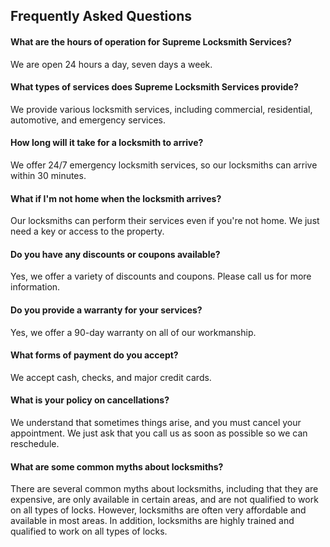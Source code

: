 </section>
		<div class="elementor-element elementor-element-8287e88 e-container--column e-container" data-id="8287e88" data-element_type="container" data-settings="{&quot;background_background&quot;:&quot;classic&quot;}">		<div class="elementor-element elementor-element-38fbda2 e-container--column e-container" data-id="38fbda2" data-element_type="container">		<div class="elementor-element elementor-element-be0d1e0 e-container--column e-container" data-id="be0d1e0" data-element_type="container">				<div class="elementor-element elementor-element-ac8d445 elementor-widget elementor-widget-heading" data-id="ac8d445" data-element_type="widget" data-widget_type="heading.default">
				<div class="elementor-widget-container">
			<h2 class="elementor-heading-title elementor-size-default">Frequently Asked Questions</h2>		</div>
				</div>
				<div class="elementor-element elementor-element-737a04c elementor-widget elementor-widget-eael-adv-accordion" data-id="737a04c" data-element_type="widget" data-widget_type="eael-adv-accordion.default">
				<div class="elementor-widget-container">
			        <div class="eael-adv-accordion" id="eael-adv-accordion-737a04c" data-accordion-id="737a04c" data-accordion-type="accordion" data-toogle-speed="300">
    <div class="eael-accordion-list">
                <div id="what-are-the-hours-of-operation-for-Supreme-locksmith-services" class="elementor-tab-title eael-accordion-header active-default show active" tabindex="1211" data-tab="1" role="tab" aria-controls="elementor-tab-content-1211"><h4 class="eael-accordion-tab-title">What are the hours of operation for Supreme Locksmith Services?</h4><i aria-hidden="true" class="fa-toggle fas fa-chevron-down"></i></div><div id="elementor-tab-content-1211" class="eael-accordion-content clearfix active-default" data-tab="1" role="tabpanel" aria-labelledby="what-are-the-hours-of-operation-for-steward-locksmith-services" style="display: block;"><p></p><p>We are open 24 hours a day, seven days a week.</p><p></p></div>
                </div><div class="eael-accordion-list">
                <div id="what-types-of-services-does-steward-locksmith-services-provide" class="elementor-tab-title eael-accordion-header" tabindex="1212" data-tab="2" role="tab" aria-controls="elementor-tab-content-1212"><h4 class="eael-accordion-tab-title">What types of services does Supreme Locksmith Services provide?</h4><i aria-hidden="true" class="fa-toggle fas fa-chevron-down"></i></div><div id="elementor-tab-content-1212" class="eael-accordion-content clearfix" data-tab="2" role="tabpanel" aria-labelledby="what-types-of-services-does-steward-locksmith-services-provide"><p></p><p>We provide various locksmith services, including commercial, residential, automotive, and emergency services.</p><p></p></div>
                </div><div class="eael-accordion-list">
                <div id="how-long-will-it-take-for-a-locksmith-to-arrive" class="elementor-tab-title eael-accordion-header" tabindex="1213" data-tab="3" role="tab" aria-controls="elementor-tab-content-1213"><h4 class="eael-accordion-tab-title">How long will it take for a locksmith to arrive?</h4><i aria-hidden="true" class="fa-toggle fas fa-chevron-down"></i></div><div id="elementor-tab-content-1213" class="eael-accordion-content clearfix" data-tab="3" role="tabpanel" aria-labelledby="how-long-will-it-take-for-a-locksmith-to-arrive"><p></p><p>We offer 24/7 emergency locksmith services, so our locksmiths can arrive within 30 minutes.</p><p></p></div>
                </div><div class="eael-accordion-list">
                <div id="what-if-im-not-home-when-the-locksmith-arrives" class="elementor-tab-title eael-accordion-header" tabindex="1214" data-tab="4" role="tab" aria-controls="elementor-tab-content-1214"><h4 class="eael-accordion-tab-title">What if I'm not home when the locksmith arrives?</h4><i aria-hidden="true" class="fa-toggle fas fa-chevron-down"></i></div><div id="elementor-tab-content-1214" class="eael-accordion-content clearfix" data-tab="4" role="tabpanel" aria-labelledby="what-if-im-not-home-when-the-locksmith-arrives"><p></p><p>Our locksmiths can perform their services even if you're not home. We just need a key or access to the property.</p><p></p></div>
                </div><div class="eael-accordion-list">
                <div id="do-you-have-any-discounts-or-coupons-available" class="elementor-tab-title eael-accordion-header" tabindex="1215" data-tab="5" role="tab" aria-controls="elementor-tab-content-1215"><h4 class="eael-accordion-tab-title">Do you have any discounts or coupons available?</h4><i aria-hidden="true" class="fa-toggle fas fa-chevron-down"></i></div><div id="elementor-tab-content-1215" class="eael-accordion-content clearfix" data-tab="5" role="tabpanel" aria-labelledby="do-you-have-any-discounts-or-coupons-available"><p></p><p>Yes, we offer a variety of discounts and coupons. Please call us for more information.</p><p></p></div>
                </div><div class="eael-accordion-list">
                <div id="do-you-provide-a-warranty-for-your-services" class="elementor-tab-title eael-accordion-header" tabindex="1216" data-tab="6" role="tab" aria-controls="elementor-tab-content-1216"><h4 class="eael-accordion-tab-title">Do you provide a warranty for your services?</h4><i aria-hidden="true" class="fa-toggle fas fa-chevron-down"></i></div><div id="elementor-tab-content-1216" class="eael-accordion-content clearfix" data-tab="6" role="tabpanel" aria-labelledby="do-you-provide-a-warranty-for-your-services"><p></p><p>Yes, we offer a 90-day warranty on all of our workmanship.</p><p></p></div>
                </div><div class="eael-accordion-list">
                <div id="what-forms-of-payment-do-you-accept" class="elementor-tab-title eael-accordion-header" tabindex="1217" data-tab="7" role="tab" aria-controls="elementor-tab-content-1217"><h4 class="eael-accordion-tab-title">What forms of payment do you accept?</h4><i aria-hidden="true" class="fa-toggle fas fa-chevron-down"></i></div><div id="elementor-tab-content-1217" class="eael-accordion-content clearfix" data-tab="7" role="tabpanel" aria-labelledby="what-forms-of-payment-do-you-accept"><p></p><p>We accept cash, checks, and major credit cards.</p><p></p></div>
                </div><div class="eael-accordion-list">
                <div id="what-is-your-policy-on-cancellations" class="elementor-tab-title eael-accordion-header" tabindex="1218" data-tab="8" role="tab" aria-controls="elementor-tab-content-1218"><h4 class="eael-accordion-tab-title">What is your policy on cancellations?</h4><i aria-hidden="true" class="fa-toggle fas fa-chevron-down"></i></div><div id="elementor-tab-content-1218" class="eael-accordion-content clearfix" data-tab="8" role="tabpanel" aria-labelledby="what-is-your-policy-on-cancellations"><p></p><p>We understand that sometimes things arise, and you must cancel your appointment. We just ask that you call us as soon as possible so we can reschedule.</p><p></p></div>
                </div><div class="eael-accordion-list">
                <div id="what-are-some-common-myths-about-locksmiths" class="elementor-tab-title eael-accordion-header" tabindex="1219" data-tab="9" role="tab" aria-controls="elementor-tab-content-1219"><h4 class="eael-accordion-tab-title">What are some common myths about locksmiths?</h4><i aria-hidden="true" class="fa-toggle fas fa-chevron-down"></i></div><div id="elementor-tab-content-1219" class="eael-accordion-content clearfix" data-tab="9" role="tabpanel" aria-labelledby="what-are-some-common-myths-about-locksmiths"><p></p><p>There are several common myths about locksmiths, including that they are expensive, are only available in certain areas, and are not qualified to work on all types of locks. However, locksmiths are often very affordable and available in most areas. In addition, locksmiths are highly trained and qualified to work on all types of locks.</p><p></p>
                		